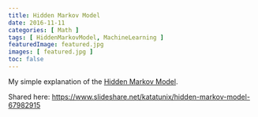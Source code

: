 ```yaml
---
title: Hidden Markov Model
date: 2016-11-11
categories: [ Math ]
tags: [ HiddenMarkovModel, MachineLearning ]
featuredImage: featured.jpg
images: [ featured.jpg ]
toc: false
---
```


My simple explanation of the [Hidden Markov Model](https://en.wikipedia.org/wiki/Hidden_Markov_model).

Shared here: https://www.slideshare.net/katatunix/hidden-markov-model-67982915
